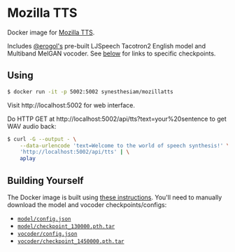 # Mozilla TTS

Docker image for [Mozilla TTS](https://github.com/mozilla/TTS).

Includes [@erogol's](https://github.com/erogol) pre-built LJSpeech Tacotron2 English model and Multiband MelGAN vocoder.
See [below](#building-yourself) for links to specific checkpoints.

## Using

```sh
$ docker run -it -p 5002:5002 synesthesiam/mozillatts
```

Visit http://localhost:5002 for web interface.

Do HTTP GET at http://localhost:5002/api/tts?text=your%20sentence to get WAV audio back:

```sh
$ curl -G --output - \
    --data-urlencode 'text=Welcome to the world of speech synthesis!' \
    'http://localhost:5002/api/tts' | \
    aplay
```

## Building Yourself

The Docker image is built using [these instructions](https://colab.research.google.com/drive/1u_16ZzHjKYFn1HNVuA4Qf_i2MMFB9olY?usp=sharing#scrollTo=FuWxZ9Ey5Puj). You'll need to manually download the model and vocoder checkpoints/configs:

* [`model/config.json`](https://drive.google.com/uc?id=18CQ6G6tBEOfvCHlPqP8EBI4xWbrr9dBc)
* [`model/checkpoint_130000.pth.tar`](https://drive.google.com/uc?id=1dntzjWFg7ufWaTaFy80nRz-Tu02xWZos)
* [`vocoder/config.json`](https://drive.google.com/uc?id=1Rd0R_nRCrbjEdpOwq6XwZAktvugiBvmu)
* [`vocoder/checkpoint_1450000.pth.tar`](https://drive.google.com/uc?id=1Ty5DZdOc0F7OTGj9oJThYbL5iVu_2G0K)



